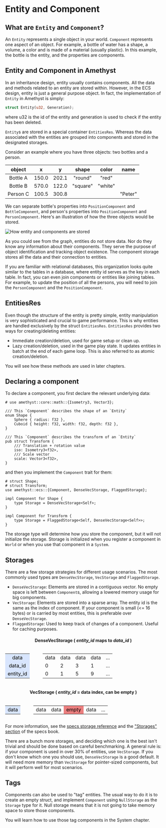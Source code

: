 # Entity and Component

## What are `Entity` and `Component`?

An `Entity` represents a single object in your world. `Component` represents one aspect of an object. For example, a bottle of water has a shape, a volume, a color and is made of a material (usually plastic). In this example, the bottle is the entity, and the properties are components.

## Entity and Component in Amethyst

In an inheritance design, entity usually contains components. All the data and methods related to an entity are stored within. However, in the ECS design, entity is just a general purpose object. In fact, the implementation of `Entity` in Amethyst is simply:

```rust
struct Entity(u32, Generation);
```

where u32 is the id of the entity and generation is used to check if the entity has been deleted.

`Entity`s are stored in a special container `EntitiesRes`. Whereas the data associated with the entities are grouped into components and stored in the designated storages.

Consider an example where you have three objects: two bottles and a person.

|  object  |   x   |   y   |  shape   |  color  |  name   |
| :------: | :---: | :---: | :------: | :-----: | :-----: |
| Bottle A | 150.0 | 202.1 | "round"  |  "red"  |         |
| Bottle B | 570.0 | 122.0 | "square" | "white" |         |
| Person C | 100.5 | 300.8 |          |         | "Peter" |

We can separate bottle's properties into `PositionComponent` and `BottleComponent`, and person's properties into `PositionComponent` and `PersonComponent`. Here's an illustration of how the three objects would be stored.

![How entity and components are stored](../images/concepts/component_and_entity.svg)

As you could see from the graph, entities do not store data. Nor do they know any information about their components. They serve the purpose of object identification and tracking object existence. The component storage stores all the data and their connection to entities.

If you are familiar with relational databases, this organization looks quite similar to the tables in a database, where entity id serves as the key in each table. In fact, you can even join components or entities like joining tables. For example, to update the position of all the persons, you will need to join the `PersonComponent` and the `PositionComponent`.

## EntitiesRes

Even though the structure of the entity is pretty simple, entity manipulation is very sophisticated and crucial to game performance. This is why entities are handled exclusively by the struct `EntitiesRes`. `EntitiesRes` provides two ways for creating/deleting entities:

- Immediate creation/deletion, used for game setup or clean up.
- Lazy creation/deletion, used in the game play state. It updates entities in batch at the end of each game loop. This is also referred to as atomic creation/deletion.

You will see how these methods are used in later chapters.

## Declaring a component

To declare a component, you first declare the relevant underlying data:

```rust, edition2018,no_run,noplaypen
# use amethyst::core::math::{Isometry3, Vector3};

/// This `Component` describes the shape of an `Entity`
enum Shape {
    Sphere { radius: f32 },
    Cuboid { height: f32, width: f32, depth: f32 },
}

/// This `Component` describes the transform of an `Entity`
pub struct Transform {
    /// Translation + rotation value
    iso: Isometry3<f32>,
    /// Scale vector
    scale: Vector3<f32>,
}
```

and then you implement the `Component` trait for them:

```rust, edition2018,no_run,noplaypen
# struct Shape;
# struct Transform;
use amethyst::ecs::{Component, DenseVecStorage, FlaggedStorage};

impl Component for Shape {
    type Storage = DenseVecStorage<Self>;
}

impl Component for Transform {
    type Storage = FlaggedStorage<Self, DenseVecStorage<Self>>;
}
```

The storage type will determine how you store the component, but it will not initialize the storage. Storage is initialized when you register a component in `World` or when you use that component in a `System`.

## Storages

There are a few storage strategies for different usage scenarios. The most commonly used types are `DenseVecStorage`, `VecStorage` and `FlaggedStorage`.

- `DenseVecStorage`: Elements are stored in a contiguous vector. No empty space is left between `Component`s, allowing a lowered memory usage for big components.
- `VecStorage`: Elements are stored into a sparse array. The entity id is the same as the index of component. If your component is small (\<= 16 bytes) or is carried by most entities, this is preferable over `DenseVecStorage`.
- `FlaggedStorage`: Used to keep track of changes of a component. Useful for caching purposes.

<!-- DenseVec Storage Diagram Table -->

<div style="width: 100%">
    <h4 style="text-align: center; font-weight: bold">DenseVecStorage ( <em>entity_id</em> maps to <em>data_id</em> )</h4>
    <div style="display: flex">
        <div style="margin-right: 3em">
            <table style="text-align: center;">
                <tr><td style="background-color: #D8E5FD; color: black;">data</td></tr>
                <tr><td style="background-color: #D8E5FD; color: black;">data_id</td></tr>
                <tr><td style="background-color: #D8E5FD; color: black;">entity_id</td></tr>
            </table>
        </div>
        <div style="flex-grow: 1; text-align: center">
            <table style="width: 100%">
                <tr>
                    <td>data</td>
                    <td>data</td>
                    <td>data</td>
                    <td>data</td>
                    <td>...</td>
                </tr>
                <tr>
                    <td>0</td>
                    <td>2</td>
                    <td>3</td>
                    <td>1</td>
                    <td>...</td>
                </tr>
                <tr>
                    <td>0</td>
                    <td>1</td>
                    <td>5</td>
                    <td>9</td>
                    <td>...</td>
                </tr>
            </table>
        </div>
</div>

<!-- VecStorage Diagram Table -->

<div style="width: 100%">
    <h4 style="text-align: center; font-weight: bold">VecStorage ( <em>entity_id</em> = data index, can be empty )</h4>
    <div style="display: flex">
        <div style="margin-right: 3em">
            <table><tr><td style="background-color: #D8E5FD; color: black;">data</td></tr></table>
        </div>
        <div style="flex-grow: 1; text-align: center">
            <table style="width: 100%">
                <tr>
                    <td>data</td>
                    <td>data</td>
                    <td style="background-color: #E22C2C99; color: black;">empty</td>
                    <td>data</td>
                    <td>...</td>
                </tr>
            </table>
        </div>
</div>

For more information, see the [specs storage reference]
and the ["Storages" section] of the specs book.

There are a bunch more storages, and deciding which one is the best isn't trivial and should be done based on careful benchmarking. A general rule is: if your component is used in over 30% of entities, use `VecStorage`. If you don't know which one you should use, `DenseVecStorage` is a good default. It will need more memory than `VecStorage` for pointer-sized components, but it will perform well for most scenarios.

## Tags

Components can also be used to "tag" entities.
The usual way to do it is to create an empty struct, and implement `Component` using `NullStorage` as the `Storage` type for it.
Null storage means that it is not going to take memory space to store those components.

You will learn how to use those tag components in the System chapter.

["storages" section]: https://specs.amethyst.rs/docs/tutorials/05_storages.html
[specs storage reference]: https://docs.rs/specs/~0.15/specs/storage/index.html
